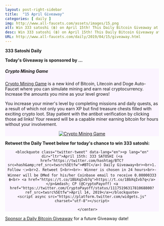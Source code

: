 ```yaml
---
layout: post-right-sidebar
title:  "15 April Giveaway"
categories: [ daily ]
img: http://www.all-faucets.com/assets/images/15.png
alt: Win 333 satoshi (฿) on April 15th! This Daily Bitcoin Giveaway at www.all-faucets.com is sponsored by Crypto Mining Game.
desc: Win 333 satoshi (฿) on April 15th! This Daily Bitcoin Giveaway at www.all-faucets.com is sponsored by Crypto Mining Game.
URL: http://www.all-faucets.com/daily/2019/04/15/giveaway.html
---
```

**333 Satoshi Daily**

<b>Today's Giveaway is sponsored by ...</b>

<div class="sidebar-section" style="background-color:#fbf4ff">
     <h5><span>Crypto Mining Game</span></h5>
     <a href="http://bit.ly/www-cryptomininggame" target="_blank">Crypto Mining Game</a> is a new kind of Bitcoin, Litecoin and Doge Auto-Faucet where you can simulate mining and earn real cryptocurrency. Increase the amounts you mine as your level grows!
		 <p> </p>
		 You increase your miner's level by completing missions and daily quests, as a result of which not only you earn XP but find treasure chests filled with exciting crypto loot. Stay patient with the antibot verification by clicking those ad links! Your reward will be a capable miner earning bitcoin for hours without your involvement.
		 <p> </p>
     <center><a href="http://bit.ly/www-cryptomininggame" target="_blank"><img src="http://www.all-faucets.com/assets/images/cryptomininggame-ad.gif" alt="Crypto Mining Game"/></a></center>
</div>

<b>Retweet the Daily Tweet below for today's chance to win 333 satoshi:</b><br>

<div class="sidebar-section" style="background-color:#fbf4ff">
		<center>
    
    <blockquote class="twitter-tweet" data-lang="en"><p lang="en" dir="ltr">April 15th: 333 SATOSHI (<a href="https://twitter.com/hashtag/BTC?src=hash&amp;ref_src=twsrc%5Etfw">#BTC</a>) Daily Giveaway<br><br>1. Follow 👈<br>2. Retweet 🔃<br><br>- Winner is chosen in 24 hours<br>- Winner will be DMed for his/her Coinbase email to receive 0.00000333 ฿<br> <a href="https://t.co/1BbXqIvb7q">https://t.co/1BbXqIvb7q</a></p>&mdash; CP (@CryptoPayoff) <a href="https://twitter.com/CryptoPayoff/status/1117519631781068800?ref_src=twsrc%5Etfw">April 14, 2019</a></blockquote>
    <script async src="https://platform.twitter.com/widgets.js" charset="utf-8"></script>

		 </center>
</div>


<a href="http://www.all-faucets.com/daily/2019/03/29/giveaway-sponsorship.html">Sponsor a Daily Bitcoin Giveaway</a> for a future Giveaway date!

